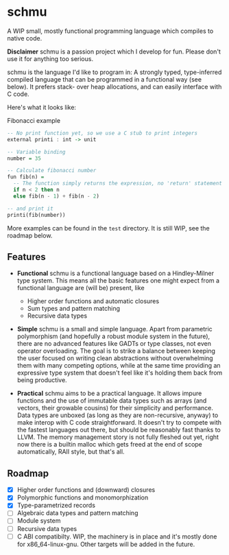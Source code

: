 # schmu
A WIP small, mostly functional programming language which compiles to native code.

**Disclaimer** schmu is a passion project which I develop for fun. Please don't use it for anything too serious.

schmu is the language I'd like to program in: A strongly typed, type-inferred compiled language that can be programmed in a functional way (see below). It prefers stack- over heap allocations, and can easily interface with C code.

Here's what it looks like:

Fibonacci example
``` haskell
-- No print function yet, so we use a C stub to print integers
external printi : int -> unit

-- Variable binding
number = 35

-- Calculate fibonacci number
fun fib(n) =
  -- The function simply returns the expression, no 'return' statement
  if n < 2 then n
  else fib(n - 1) + fib(n - 2)

-- and print it
printi(fib(number))
```

<!-- ``` lua -->
<!-- external printi : int -> unit -->

<!-- -- Define a record type -->
<!-- type age = { years : int, months :int, days : int } -->

<!-- -- Through type inference, the generic type ('a -> 'b, 'a) -> 'b is inferred -->
<!-- function apply(f, x) -->
<!--   f(x) -->

<!-- -- We bind the variable a -->
<!-- a = 2 -->
<!-- -- and add a to some int -->
<!-- function add_a(x) -->
<!--   -- We capture a and return the sum -->
<!--   x + a -->

<!-- b = apply(add_a, 15) -- b is 17 -->

<!-- -- Create age record -->
<!-- start_age = { years = 0, months = 1, days = 2 } -->

<!-- -- Use an anonymous closure to add b to the passed age's days -->
<!-- -- and print the days -->
<!-- printi(apply(fn(age) { years = age.years, -->
<!--                              months = age.months, -->
<!--                              days = age.days + b }, -->
<!--              start_age).days) -- prints 19 -->
<!-- ``` -->

More examples can be found in the `test` directory. It is still WIP, see the roadmap below.

## Features
+ **Functional**
schmu is a functional language based on a Hindley-Milner type system.
This means all the basic features one might expect from a functional language are (will be) present, like 
    + Higher order functions and automatic closures
    + Sum types and pattern matching
    + Recursive data types

+ **Simple**
schmu is a small and simple language.
Apart from parametric polymorphism (and hopefully a robust module system in the future), there are no advanced features like GADTs or type classes, not even operator overloading.
The goal is to strike a balance between keeping the user focused on writing clean abstractions without overwhelming them with many competing options, while at the same time providing an expressive type system that doesn't feel like it's holding them back from being productive.


+ **Practical**
schmu aims to be a practical language.
It allows impure functions and the use of immutable data types such as arrays (and vectors, their growable cousins) for their simplicity and performance.
Data types are unboxed (as long as they are non-recursive, anyway) to make interop with C code straightforward. 
It doesn't try to compete with the fastest languages out there, but should be reasonably fast thanks to LLVM.
The memory management story is not fully fleshed out yet, right now there is a builtin malloc which gets freed at the end of scope automatically, RAII style, but that's all.

## Roadmap
+ [x] Higher order functions and (downward) closures
+ [x] Polymorphic functions and monomorphization
+ [x] Type-parametrized records
+ [ ] Algebraic data types and pattern matching
+ [ ] Module system
+ [ ] Recursive data types
+ [ ] C ABI compatibilty. WIP, the machinery is in place and it's mostly done for x86_64-linux-gnu. Other targets will be added in the future.
